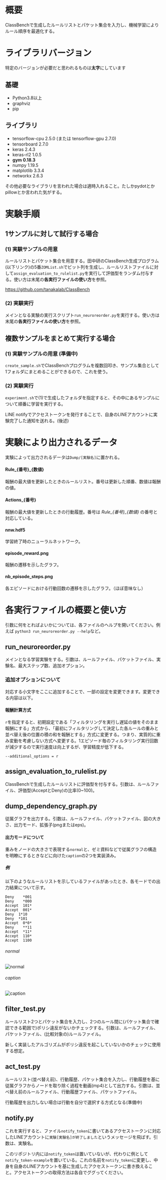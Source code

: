 # 概要
ClassBenchで生成したルールリストとパケット集合を入力し、機械学習によりルール順序を最適化する。

# ライブラリバージョン
特定のバージョンが必要だと思われるものは**太字**にしています

## 基礎
- Python3.8以上
- graphviz
- pip

## ライブラリ
- tensorflow-cpu 2.5.0 (または tensorflow-gpu 2.7.0)
- tensorboard 2.7.0
- keras 2.4.3
- keras-rl2 1.0.5
- **gym 0.18.3**
- numpy 1.19.5
- matplotlib 3.3.4
- networkx 2.6.3

その他必要なライブラリを言われた場合は適時入れること。たしかpydotとかpillowとか言われた気がする。

# 実験手順
## 1サンプルに対して試行する場合
### (1) 実験サンプルの用意
ルールリストとパケット集合を用意する。田中研のClassBench生成プログラム(以下リンク)の5番`ZOMList.sh`でビット列を生成し、ルールリストファイルに対して`assign_evaluation_to_rulelist.py`を実行して評価型をランダム付与する。使い方は末尾の**各実行ファイルの使い方**を参照。

https://github.com/tanakalab/ClassBench

### (2) 実験実行
メインとなる実験の実行スクリプト`run_neuroreorder.py`を実行する。使い方は末尾の**各実行ファイルの使い方**を参照。

## 複数サンプルをまとめて実行する場合
### (1) 実験サンプルの用意 (準備中)
`create_sample.sh`でClassBenchプログラムを複数回叩き、サンプル集合として1フォルダにまとめることができるので、これを使う。

### (2) 実験実行
`experiment.sh`で(1)で生成したフォルダを指定すると、その中にあるサンプルについて順番に学習を実行する。

LINE notifyでアクセストークンを発行することで、自身のLINEアカウントに実験完了した通知を送れる。(後述)

# 実験により出力されるデータ
実験によって出力されるデータは`Dump/[実験名]`に置かれる。
#### Rule_{番号}_{数値}
報酬の最大値を更新したときのルールリスト。番号は更新した順番、数値は報酬の値。
#### Actions_{番号}
報酬の最大値を更新したときの行動履歴。番号は *Rule_{番号}_{数値}* の番号と対応している。
#### nnw.hdf5
学習終了時のニューラルネットワーク。
#### episode_reward.png
報酬の遷移を示したグラフ。
#### nb_episode_steps.png
各エピソードにおける行動回数の遷移を示したグラフ。（ほぼ意味なし）

# 各実行ファイルの概要と使い方
引数に何をとればよいかについては、各ファイルのヘルプを開いてください。例えば `python3 run_neuroreorder.py --help`など。

## run_neuroreorder.py
メインとなる学習実験をする。引数は、ルールファイル、パケットファイル、実験名、最大ステップ数、追加オプション。

### 追加オプションについて
対応する小文字をここに追加することで、一部の設定を変更できます。変更できる内容は以下。
#### 報酬計算方式
`r`を指定すると、初期設定である「フィルタリングを実行し遅延の値をそのまま報酬にする」方式から、「最初にフィルタリングして決定した各ルールの重みと並べ替え後の位置の積の和を報酬とする」方式に変更する。つまり、実質的に重み変動を考慮しない方式へ変更する。1エピソード毎のフィルタリング実行回数が減少するので実行速度は向上するが、学習精度が低下する。

    --additional_options = r



## assign_evaluation_to_rulelist.py
ClassBenchで生成したルールリストに評価型を付与する。引数は、ルールファイル、評価型(AcceptとDeny)の比率(0~100)。

## dump_dependency_graph.py
従属グラフを出力する。引数は、ルールファイル、パケットファイル、図の大きさ、出力モード、拡張子(pngまたはeps)。
#### 出力モードについて
重みをノードの大きさで表現する`normal`と、ゼミ資料などで従属グラフの構造を明瞭にするときなどに向けた`caption`の2つを実装済み。
##### 例
以下のようなルールリストを示しているファイルがあったとき、各モードでの出力結果について示す。

    Deny	*001
    Deny	*000
    Accept	101*
    Accept	001*
    Deny  1*10
    Deny  *101
    Accept	0*0*
    Deny	**11
    Accept	*11*
    Accept	110*
    Accept	1100

###### normal
![normal](https://user-images.githubusercontent.com/88485523/175473963-6699ea47-c6ce-4be6-a58e-a139f3c594ea.png)
###### caption
![caption](https://user-images.githubusercontent.com/88485523/175473958-cda41bc1-07d4-4eeb-b804-144dbfc783d1.png)

## filter_test.py
ルールリスト2つとパケット集合を入力し、2つのルール間に(パケット集合で確認できる範囲で)ポリシ違反がないかチェックする。引数は、ルールファイル、パケットファイル、(比較対象の)ルールファイル。

新しく実装したアルゴリズムがポリシ違反を起こしていないかのチェックに使用する想定。

## act_test.py
ルールリスト(並べ替え前)、行動履歴、パケット集合を入力し、行動履歴を基に従属グラフからノードを取り除く過程を動画(mp4)として出力する。引数は、並べ替え前のルールファイル、行動履歴ファイル、パケットファイル。

行動履歴を出力しない場合は行動を自分で選択する方式となる(準備中)


## notify.py
これを実行すると、ファイル`notify_token`に書いてあるアクセストークンに対応したLINEアカウントに`実験[実験名]が終了しました`というメッセージを飛ばす。引数は、実験名。

このリポジトリ内には`notify_token`は置いていないが、代わりに例として`notify_token-example`を置いている。これの名前を`notify_token`に変更し、中身を自身のLINEアカウントを基に生成したアクセストークンに書き換えること。アクセストークンの取得方法は各自でググってください。

